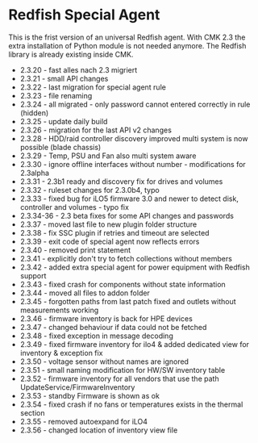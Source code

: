 # Redfish Special Agent

This is the frist version of an universal Redfish agent.
With CMK 2.3 the extra installation of Python module is not needed anymore.
The Redfish library is already existing inside CMK.

- 2.3.20 - fast alles nach 2.3 migriert
- 2.3.21 - small API changes
- 2.3.22 - last migration for special agent rule
- 2.3.23 - file renaming
- 2.3.24 - all migrated - only password cannot entered
  correctly in rule (hidden)
- 2.3.25 - update daily build
- 2.3.26 - migration for the last API v2 changes
- 2.3.28 - HDD/raid controller discovery improved
  multi system is now possible (blade chassis)
- 2.3.29 - Temp, PSU and Fan also multi system aware
- 2.3.30 - ignore offline interfaces
  without number - modifications for 2.3alpha
- 2.3.31 - 2.3b1 ready and discovery fix for drives and volumes
- 2.3.32 - ruleset changes for 2.3.0b4, typo
- 2.3.33 - fixed bug for iLO5 firmware 3.0 and newer to detect disk, controller and volumes - typo fix
- 2.3.34-36 - 2.3 beta fixes for some API changes and passwords
- 2.3.37 - moved last file to new plugin folder structure
- 2.3.38 - fix SSC plugin if retries and timeout are selected
- 2.3.39 - exit code of special agent now reflects errors
- 2.3.40 - removed print statement
- 2.3.41 - explicitly don't try to fetch collections without members
- 2.3.42 - added extra special agent for power equipment with Redfish support
- 2.3.43 - fixed crash for components without state information
- 2.3.44 - moved all files to addon folder
- 2.3.45 - forgotten paths from last patch fixed and outlets without measurements working
- 2.3.46 - firmware inventory is back for HPE devices
- 2.3.47 - changed behaviour if data could not be fetched
- 2.3.48 - fixed exception in message decoding
- 2.3.49 - fixed firmware inventory for ilo4 & added dedicated view for inventory & exception fix
- 2.3.50 - voltage sensor without names are ignored
- 2.3.51 - small naming modification for HW/SW inventory table
- 2.3.52 - firmware inventory for all vendors that use the path UpdateService/FirmwareInventory
- 2.3.53 - standby Firmware is shown as ok
- 2.3.54 - fixed crash if no fans or temperatures exists in the thermal section
- 2.3.55 - removed autoexpand for iLO4
- 2.3.56 - changed location of inventory view file
